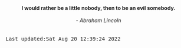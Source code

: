 
<div align="center"><b><span>I would rather be a little nobody, then to be an evil somebody.</span></b><br><br><i> - Abraham Lincoln</i></div>
<br><br><kbd>Last updated:Sat Aug 20 12:39:24 2022</kbd>